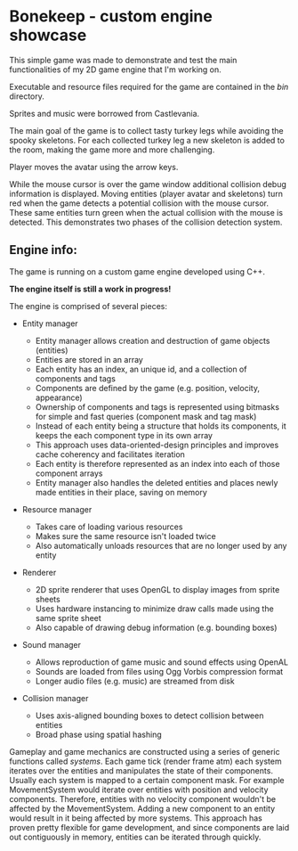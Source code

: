 # Bonekeep - custom engine showcase

This simple game was made to demonstrate and test the main functionalities of my 2D game engine that I'm working on.

Executable and resource files required for the game are contained in the *bin* directory.

Sprites and music were borrowed from Castlevania.

The main goal of the game is to collect tasty turkey legs while avoiding the spooky skeletons.
For each collected turkey leg a new skeleton is added to the room, making the game more and more challenging.

Player moves the avatar using the arrow keys.

While the mouse cursor is over the game window additional collision debug information is displayed.
Moving entities (player avatar and skeletons) turn red when the game detects a potential collision with the mouse cursor.
These same entities turn green when the actual collision with the mouse is detected. This demonstrates two phases of the collision detection system.

## Engine info:
The game is running on a custom game engine developed using C++.

**The engine itself is still a work in progress!**

The engine is comprised of several pieces:
  - Entity manager
      - Entity manager allows creation and destruction of game objects (entities)
      - Entities are stored in an array
      - Each entity has an index, an unique id, and a collection of components and tags
      - Components are defined by the game (e.g. position, velocity, appearance)
      - Ownership of components and tags is represented using bitmasks for simple and fast queries (component mask and tag mask)
      - Instead of each entity being a structure that holds its components, it keeps the each component type in its own array
      - This approach uses data-oriented-design principles and improves cache coherency and facilitates iteration
      - Each entity is therefore represented as an index into each of those component arrays
      - Entity manager also handles the deleted entities and places newly made entities in their place, saving on memory
  
  - Resource manager
      - Takes care of loading various resources
      - Makes sure the same resource isn't loaded twice
      - Also automatically unloads resources that are no longer used by any entity
  
  - Renderer
      - 2D sprite renderer that uses OpenGL to display images from sprite sheets
      - Uses hardware instancing to minimize draw calls made using the same sprite sheet
      - Also capable of drawing debug information (e.g. bounding boxes)
  
  - Sound manager
      - Allows reproduction of game music and sound effects using OpenAL
      - Sounds are loaded from files using Ogg Vorbis compression format
      - Longer audio files (e.g. music) are streamed from disk
  
  - Collision manager
      - Uses axis-aligned bounding boxes to detect collision between entities
      - Broad phase using spatial hashing
      
Gameplay and game mechanics are constructed using a series of generic functions called *systems*.
Each game tick (render frame atm) each system iterates over the entities and manipulates the state of their components.
Usually each system is mapped to a certain component mask.
For example MovementSystem would iterate over entities with position and velocity components.
Therefore,  entities with no velocity component wouldn't be affected by the MovementSystem.
Adding a new component to an entity would result in it being affected by more systems.
This approach has proven pretty flexible for game development, and since components are laid out contiguously in memory, entities can be iterated through quickly.
